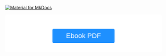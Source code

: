 <style>

body { 
  background-repeat: no-repeat;
  background-attachment: fixed;
  background-position: center; 
}
.button {
  border-radius: 4px;
  background-color: #1E90FF;
  border: none;
  color: #FFFFFF;
  text-align: center;
  font-size: 22px;
  padding: 10px;
  width: 200px;
  transition: all 0.5s;
  cursor: pointer;
  margin: 5px;
}

.button span {
  cursor: pointer;
  display: inline-block;
  position: relative;
  transition: 0.5s;
}

.button span:after {
  content: '\00bb';
  position: absolute;
  opacity: 0;
  top: 0;
  right: -20px;
  transition: 0.5s;
}

.button:hover span {
  padding-right: 25px;
}

.button:hover span:after {
  opacity: 1;
  right: 0;
}	


#example3 {
  border-radius: 6px;
  padding: 25px;
  background-color: white;
  background-repeat: no-repeat;
  background-origin: content-box;
  background-position: center;
}

</style>


[![Material for MkDocs](../imagens/capa-anais.png)](../imagens/fundo.png)



<div id="example3">

<center> 
<!--<img src="../imagens/capa-anais.png" alt="Avatar" style="width:60%">-->

<br>
<button class="button"><a href="https://www.dropbox.com/s/810a1e87xfvwgld/tecnologias_educacao_digital-v6-digital.pdf?dl=0" target="_blank"><span style="color:#FFF"> Ebook PDF </a></span></button>

</center>


</div>